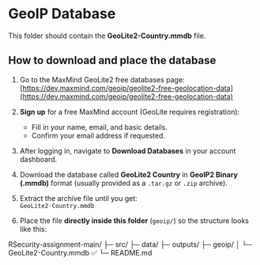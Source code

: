 # GeoIP Database

This folder should contain the **GeoLite2-Country.mmdb** file.

## How to download and place the database

1. Go to the MaxMind GeoLite2 free databases page:  
   [https://dev.maxmind.com/geoip/geolite2-free-geolocation-data](https://dev.maxmind.com/geoip/geolite2-free-geolocation-data)

2. **Sign up** for a free MaxMind account (GeoLite requires registration):
   - Fill in your name, email, and basic details.
   - Confirm your email address if requested.

3. After logging in, navigate to **Download Databases** in your account dashboard.

4. Download the database called **GeoLite2 Country** in **GeoIP2 Binary (.mmdb)** format (usually provided as a `.tar.gz` or `.zip` archive).

5. Extract the archive file until you get:  
   `GeoLite2-Country.mmdb`

6. Place the file **directly inside this folder** (`geoip/`) so the structure looks like this:

RSecurity-assignment-main/
├─ src/
├─ data/
├─ outputs/
├─ geoip/
│ └─ GeoLite2-Country.mmdb ✅
└─ README.md